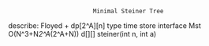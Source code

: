 							Minimal Steiner Tree 
describe: Floyed + dp[2^A][n]
type			time				store        interface
Mst		O(N^3+N*2^A*(2^A+N))	    d[][]    steiner(int n, int a)
